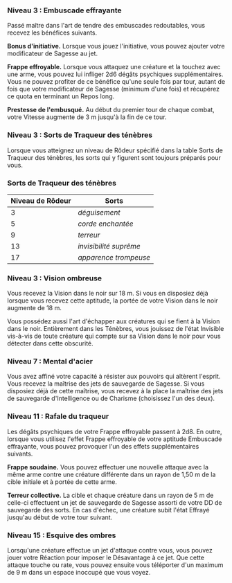 
### Niveau 3 : Embuscade effrayante

Passé maître dans l'art de tendre des embuscades redoutables, vous recevez les bénéfices suivants.

**Bonus d'initiative.** Lorsque vous jouez l'initiative, vous pouvez ajouter votre modificateur de Sagesse au jet.

**Frappe effroyable.** Lorsque vous attaquez une créature et la touchez avec une arme, vous pouvez lui infliger 2d6 dégâts psychiques supplémentaires. Vous ne pouvez profiter de ce bénéfice qu'une seule fois par tour, autant de fois que votre modificateur de Sagesse (minimum d'une fois) et récupérez ce quota en terminant un Repos long.

**Prestesse de l'embusqué.** Au début du premier tour de chaque combat, votre Vitesse augmente de 3 m jusqu'à la fin de ce tour.

### Niveau 3 : Sorts de Traqueur des ténèbres

Lorsque vous atteignez un niveau de Rôdeur spécifié dans la table Sorts de Traqueur des ténèbres, les sorts qui y figurent sont toujours préparés pour vous.

### Sorts de Traqueur des ténèbres

|Niveau de Rôdeur|Sorts|
|---|---|
|3|_déguisement_|
|5|_corde enchantée_|
|9|_terreur_|
|13|_invisibilité suprême_|
|17|_apparence trompeuse_|

### Niveau 3 : Vision ombreuse

Vous recevez la Vision dans le noir sur 18 m. Si vous en disposiez déjà lorsque vous recevez cette aptitude, la portée de votre Vision dans le noir augmente de 18 m.

Vous possédez aussi l'art d'échapper aux créatures qui se fient à la Vision dans le noir. Entièrement dans les Ténèbres, vous jouissez de l'état Invisible vis-à-vis de toute créature qui compte sur sa Vision dans le noir pour vous détecter dans cette obscurité.

### Niveau 7 : Mental d'acier

Vous avez affiné votre capacité à résister aux pouvoirs qui altèrent l'esprit. Vous recevez la maîtrise des jets de sauvegarde de Sagesse. Si vous disposiez déjà de cette maîtrise, vous recevez à la place la maîtrise des jets de sauvegarde d'Intelligence ou de Charisme (choisissez l'un des deux).

### Niveau 11 : Rafale du traqueur

Les dégâts psychiques de votre Frappe effroyable passent à 2d8. En outre, lorsque vous utilisez l'effet Frappe effroyable de votre aptitude Embuscade effrayante, vous pouvez provoquer l'un des effets supplémentaires suivants.

**Frappe soudaine.** Vous pouvez effectuer une nouvelle attaque avec la même arme contre une créature différente dans un rayon de 1,50 m de la cible initiale et à portée de cette arme.

**Terreur collective.** La cible et chaque créature dans un rayon de 5 m de celle-ci effectuent un jet de sauvegarde de Sagesse assorti de votre DD de sauvegarde des sorts. En cas d'échec, une créature subit l'état Effrayé jusqu'au début de votre tour suivant.

### Niveau 15 : Esquive des ombres

Lorsqu'une créature effectue un jet d'attaque contre vous, vous pouvez jouer votre Réaction pour imposer le Désavantage à ce jet. Que cette attaque touche ou rate, vous pouvez ensuite vous téléporter d'un maximum de 9 m dans un espace inoccupé que vous voyez.